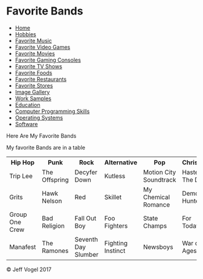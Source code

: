 <head>
		<link href="styles/Website About Me - main.css" rel="stylesheet"/>
		<meta charset="UTF-8">
	</head>
	<body onload="FavoriteBandsProcess()">
		<div class = "header">
			<h1>Favorite Bands</h1>
		</div>
		<div class="nav">
			<ul>
				<li><a href="Website About Me - Main.md">Home</a></li>
				<li><a href="Website About Me - Hobbies.md">Hobbies</a></li>
				<li><a href="Website About Me - Favorite Music.md">Favorite Music</a></li>
				<li><a href="Website About Me - Favorite Video Games.md">Favorite Video Games</a></li>
				<li><a href="Website About Me - Favorite Movies.md">Favorite Movies</a></li>
				<li><a href="Website About Me - Favorite Gaming Consoles.md">Favorite Gaming Consoles</a></li>
				<li><a href="Website About Me - Favorite TV Shows.md">Favorite TV Shows</a></li>
				<li><a href="Website About Me - Favorite Foods.md">Favorite Foods</a></li>
				<li><a href="Website About Me - Favorite Restaurants.md">Favorite Restaurants</a></li>
				<li><a href="Website About Me - Favorite Stores.md">Favorite Stores</a></li>
				<li><a href="Website About Me - Image Gallery.md">Image Gallery</a></li>
				<li><a href="Website About Me - Work Samples.md">Work Samples</a></li>
				<li><a href="Website About Me - Education.md">Education</a></li>
				<li><a href="Website About Me - Computer Programming Skills.md">Computer Programming Skills</a></li>
				<li><a href="Website About Me - Operating Systems.md">Operating Systems</a></li>
				<li><a href="Website About Me - Software.md">Software</a></li>
			</ul>
		</div>
		<div class = "content">
			<p>Here Are My Favorite Bands</p>
			<p>My favorite Bands are in a table</p>
			<div id = "myFavoriteBandsDivElement">
				<table>
					<tr>
						<th>Hip Hop</th>
						<th>Punk</th>
						<th>Rock</th>
						<th>Alternative</th>
						<th>Pop</th>
						<th>Christian</th>
					</tr>
					<tr>
						<td>Trip Lee</td>
						<td>The Offspring</td>
						<td>Decyfer Down</td>
						<td>Kutless</td>
						<td>Motion City Soundtrack</td>
						<td>Haste The Day</td>
					</tr>
					<tr>
						<td>Grits</td>
						<td>Hawk Nelson</td>
						<td>Red</td>
						<td>Skillet</td>
						<td>My Chemical Romance</td>
						<td>Demon Hunter</td>
					</tr>
					<tr>
						<td>Group One Crew</td>
						<td>Bad Religion</td>
						<td>Fall Out Boy</td>
						<td>Foo Fighters</td>
						<td>State Champs</td>
						<td>For Today</td>
					</tr>
					<tr>
						<td>Manafest</td>
						<td>The Ramones</td>
						<td>Seventh Day Slumber</td>
						<td>Fighting Instinct</td>
						<td>Newsboys</td>
						<td>War of Ages</td>
					</tr>
				</table>
			</div>
		</div>
		<div class = "footer">
			<p>&copy; Jeff Vogel 2017</p>
		</div>
	</body>
